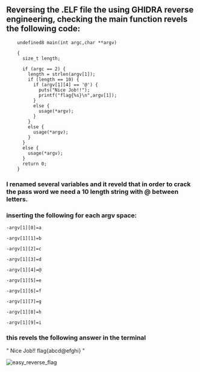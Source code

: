 ## Reversing the .ELF file the using GHIDRA reverse engineering, checking the main function revels the following code:

        undefined8 main(int argc,char **argv)

        {
          size_t length;

          if (argc == 2) {
            length = strlen(argv[1]);
            if (length == 10) {
              if (argv[1][4] == '@') {
                puts("Nice Job!!");
                printf("flag{%s}\n",argv[1]);
              }
              else {
                usage(*argv);
              }
            }
            else {
              usage(*argv);
            }
          }
          else {
            usage(*argv);
          }
          return 0;
        }
### I renamed several variables and it reveld that in order to crack the pass word we need a 10 length string with @ between letters.
### inserting the following for each argv space:

    -argv[1][0]=a

    -argv[1][1]=b

    -argv[1][2]=c

    -argv[1][3]=d

    -argv[1][4]=@

    -argv[1][5]=e

    -argv[1][6]=f

    -argv[1][7]=g

    -argv[1][8]=h

    -argv[1][9]=i


### this revels the following answer in the terminal 

"
Nice Job!!
flag{abcd@efghi}
"

![easy_reverse_flag](https://user-images.githubusercontent.com/30953572/184820208-cd49bfac-9469-447d-a470-37b4f63d155d.png)
